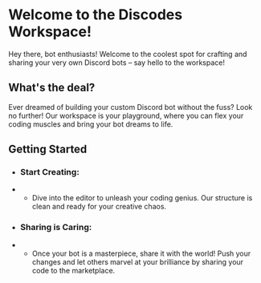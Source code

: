 # Welcome to the Discodes Workspace!

Hey there, bot enthusiasts! Welcome to the coolest spot for crafting and sharing your very own Discord bots – say hello to the workspace!

## What's the deal?

Ever dreamed of building your custom Discord bot without the fuss? Look no further! Our workspace is your playground, where you can flex your coding muscles and bring your bot dreams to life.

## Getting Started

- ### Start Creating:

- - Dive into the editor to unleash your coding genius. Our structure is clean and ready for your creative chaos.

- ### Sharing is Caring:

- - Once your bot is a masterpiece, share it with the world! Push your changes and let others marvel at your brilliance by sharing your code to the marketplace.
